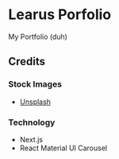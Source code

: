 # Learus Porfolio

My Portfolio (duh)

## Credits

### Stock Images

* [Unsplash](unsplash.com)

### Technology

* Next.js
* React Material UI Carousel
